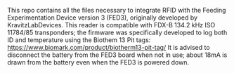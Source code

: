 This repo contains all the files necessary to integrate RFID with the Feeding Experimentation Device version 3 (FED3), originally developed by KravitzLabDevices.
This reader is compatible with FDX-B 134.2 kHz ISO 11784/85 transponders; the firmware was specifically developed to log both ID and temperature using the Biothem 13 Pit tags: https://www.biomark.com/product/biotherm13-pit-tag/
It is advised to disconnect the battery from the FED3 board when not in use; about 18mA is drawn from the battery even when the FED3 is powered down.

